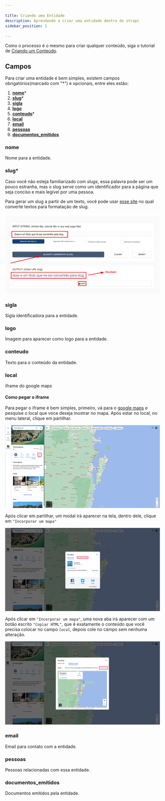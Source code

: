 ```yaml
---

title: Criando uma Entidade
description: Aprendendo a criar uma entidade dentro do strapi
sidebar_position: 1

---
```


Como o processo é o mesmo para criar qualquer conteúdo, siga o tutorial de [Criando um Conteúdo](/docs/usuario/strapi/iniciando-gerenciamento#criando-conteúdo).

## Campos

Para criar uma entidade é bem simples, existem campos obrigatórios(marcado com "*") e opcionais, entre eles estão:

1. [__nome__](#nome)*
2. [__slug__](#slug)*
3. [__sigla__](#sigla)
4. [__logo__](#logo)
5. [__conteudo__](#conteudo)*
6. [__local__](#local)
7. [__email__](#email)
8. [__pessoas__](#pessoas)
9. [__documentos_emitidos__](#documentos_emitidos)

### nome

Nome para a entidade.

### slug*

Caso você não esteja familiarizado com _slugs_, essa palavra pode ser um pouco estranha, mas o slug serve como um identificador para a página que seja conciso e mais legível por uma pessoa.

Para gerar um slug a partir de um texto, você pode usar [esse site](https://slugify.online/) no qual converte textos para formatação de slug.

![Alt](images/generating-slug.png)

### sigla

Sigla identificadora para a entidade.

### logo

Imagem para aparecer como logo para a entidade.

### conteudo

Texto para o conteúdo da entidade.

### local

iframe do google maps

#### Como pegar o iframe

Para pegar o iframe é bem simples, primeiro, vá para o [google maps](https://maps.google.com) e pesquise o local que voce deseja mostrar no mapa. Após estar no local, no menu lateral, clique em partilhar.

![Alt text](images/maps.png)

Após clicar em partilhar, um modal irá aparecer na tela, dentro dele, clique em `"Incorporar um mapa"`

![Alt text](images/maps-1.png)

Após clicar em `"Incorporar um mapa"`, uma nova aba irá aparecer com um botão escrito `"Copiar HTML"`, que é exatamente o conteúdo que você precisa colocar no campo _`local`_, depois cole no campo sem nenhuma alteração.

![Alt text](images/maps-2.png)

### email

Email para contato com a entidade.

### pessoas

Pessoas relacionadas com essa entidade.

### documentos_emitidos

Documentos emitidos pela entidade.
